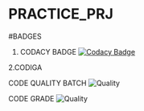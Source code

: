 # PRACTICE_PRJ

#BADGES
1. CODACY BADGE
[![Codacy Badge](https://app.codacy.com/project/badge/Grade/2e7065024d16448b806dddc8ae9c5892)](https://www.codacy.com/gh/patilsliet/PRACTICE_PRJ/dashboard?utm_source=github.com&amp;utm_medium=referral&amp;utm_content=patilsliet/PRACTICE_PRJ&amp;utm_campaign=Badge_Grade)

2.CODIGA

CODE QUALITY BATCH
![Quality](https://api.codiga.io/project/32280/score/svg)

CODE GRADE 
![Quality](https://api.codiga.io/project/32280/status/svg)


